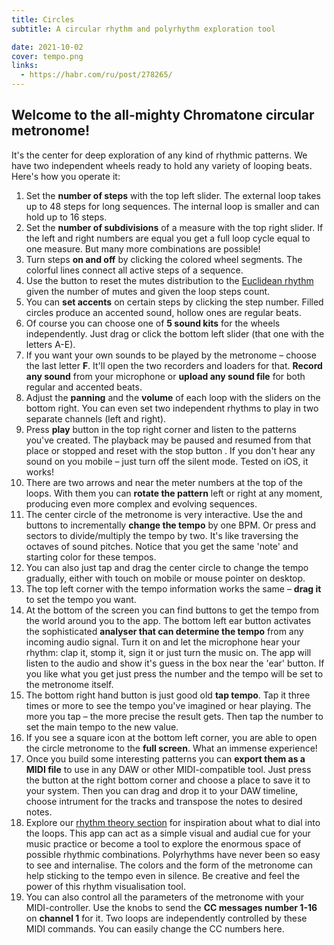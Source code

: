 ```yaml
---
title: Circles
subtitle: A circular rhythm and polyrhythm exploration tool

date: 2021-10-02
cover: tempo.png
links:
  - https://habr.com/ru/post/278265/
---
```


<client-only >
  <beat-circle />
</client-only >

<script setup>
import BeatCircle from './main.vue'
import MidiControls from './midi.vue'
</script>

## Welcome to the all-mighty Chromatone circular metronome!

It's the center for deep exploration of any kind of rhythmic patterns. We have two independent wheels ready to hold any variety of looping beats. Here's how you operate it:

1. Set the **number of steps** with the top left slider. The external loop takes up to 48 steps for long sequences. The internal loop is smaller and can hold up to 16 steps.
2. Set the **number of subdivisions** of a measure with the top right slider. If the left and right numbers are equal you get a full loop cycle equal to one measure. But many more combinations are possible!
3. Turn steps **on and off** by clicking the colored wheel segments. The colorful lines connect all active steps of a sequence.
4. Use the <ic-baseline-refresh /> button to reset the mutes distribution to the [Euclidean rhythm](./../../../theory/rhythm/system/euclidean/index.md) given the number of mutes and given the loop steps count.
5. You can **set accents** on certain steps by clicking the step number. Filled circles produce an accented sound, hollow ones are regular beats.
6. Of course you can choose one of **5 sound kits** for the wheels independently. Just drag or click the bottom left slider (that one with the letters A-E).
7. If you want your own sounds to be played by the metronome – choose the last letter **F**. It'll open the two recorders and loaders for that. **Record any sound** from your microphone or **upload any sound file** for both regular and accented beats.
8. Adjust the **panning** <mdi-pan-horizontal /> and the **volume** <la-volume-up /> of each loop with the sliders on the bottom right. You can even set two independent rhythms to play in two separate channels (left and right).
9. Press **play** button <la-play /> in the top right corner and listen to the patterns you've created. The playback may be paused <la-pause /> and resumed from that place or stopped and reset with the stop button <la-stop />. If you don't hear any sound on you mobile – just turn off the silent mode. Tested on iOS, it works!
10. There are two arrows <la-angle-left /> and <la-angle-right /> near the meter numbers at the top of the loops. With them you can **rotate the pattern** left or right at any moment, producing even more complex and evolving sequences.
11. The center circle of the metronome is very interactive. Use the <la-minus /> and <la-plus /> buttons to incrementally **change the tempo** by one BPM. Or press <la-slash /> and <la-times /> sectors to divide/multiply the tempo by two. It's like traversing the octaves of sound pitches. Notice that you get the same 'note' and starting color for these tempos.
12. You can also just tap and drag the center circle to change the tempo gradually, either with touch on mobile or mouse pointer on desktop.
13. The top left corner with the tempo information works the same – **drag it** to set the tempo you want.
14. At the bottom of the screen you can find buttons to get the tempo from the world around you to the app. The bottom left ear button <tabler-ear /> activates the sophisticated **analyser that can determine the tempo** from any incoming audio signal. Turn it on and let the microphone hear your rhythm: clap it, stomp it, sign it or just turn the music on. The app will listen to the audio and show it's guess in the box near the 'ear' button. If you like what you get just press the number and the tempo will be set to the metronome itself.
15. The bottom right hand button <fluent-tap-double-20-regular /> is just good old **tap tempo**. Tap it three times or more to see the tempo you've imagined or hear playing. The more you tap – the more precise the result gets. Then tap the number to set the main tempo to the new value.
16. If you see a square icon <la-expand /> at the bottom left corner, you are able to open the circle metronome to the **full screen**. What an immense experience!
17. Once you build some interesting patterns you can **export them as a MIDI file** to use in any DAW or other MIDI-compatible tool. Just press the <la-file-download /> button at the right bottom corner and choose a place to save it to your system. Then you can drag and drop it to your DAW timeline, choose intrument for the tracks and transpose the notes to desired notes.
18. Explore our [rhythm theory section](../../../theory/rhythm/index.md) for inspiration about what to dial into the loops. This app can act as a simple visual and audial cue for your music practice or become a tool to explore the enormous space of possible rhythmic combinations. Polyrhythms have never been so easy to see and internalise. The colors and the form of the metronome can help sticking to the tempo even in silence. Be creative and feel the power of this rhythm visualisation tool.
19. You can also control all the parameters of the metronome with your MIDI-controller. Use the knobs to send the **CC messages number 1-16** on **channel 1** for it. Two loops are independently controlled by these MIDI commands. You can easily change the CC numbers here.

<client-only >
  <midi-controls />
</client-only >
